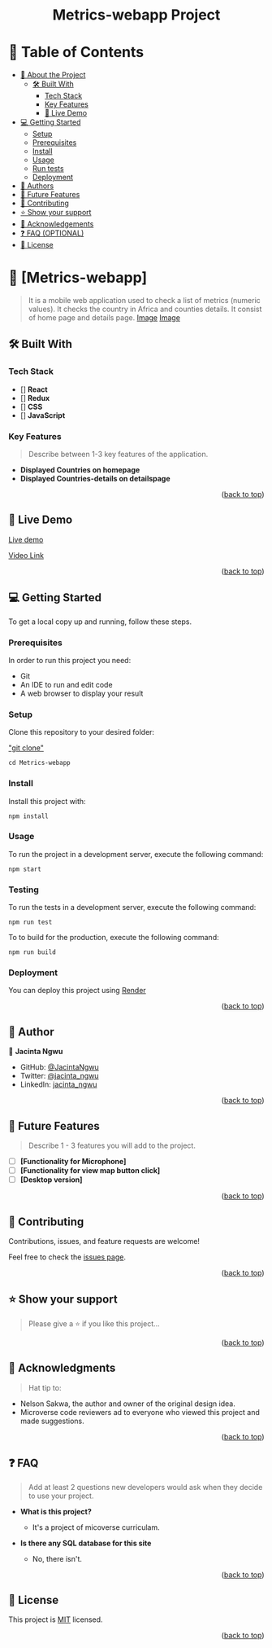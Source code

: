 <a name="readme-top"></a>

<div align="center">
 <h1>
    Metrics-webapp Project
 </h1>

</div>

<!-- TABLE OF CONTENTS -->

# 📗 Table of Contents

- [📖 About the Project](#about-project)
  - [🛠 Built With](#built-with)
    - [Tech Stack](#tech-stack)
    - [Key Features](#key-features)
    - [🚀 Live Demo ](#-live-demo-)
- [💻 Getting Started](#getting-started)
  - [Setup](#setup)
  - [Prerequisites](#prerequisites)
  - [Install](#install)
  - [Usage](#usage)
  - [Run tests](#run-tests)
  - [Deployment](#triangular_flag_on_post-deployment)
- [👥 Authors](#authors)
- [🔭 Future Features](#future-features)
- [🤝 Contributing](#contributing)
- [⭐️ Show your support](#support)
- [🙏 Acknowledgements](#acknowledgements)
- [❓ FAQ (OPTIONAL)](#faq)
- [📝 License](#license)

<!-- PROJECT DESCRIPTION -->

# 📖 [Metrics-webapp] <a name="about-project"></a>

>  It is a mobile web application used to check a list of metrics (numeric values). It checks the country in Africa and counties details. It consist of home page and details page. 
[Image](image.png) 
[Image](image.png) 

## 🛠 Built With <a name="built-with"></a>

### Tech Stack <a name="tech-stack"></a>

- [] **React**
- [] **Redux**
- [] **CSS**
- [] **JavaScript**

<!-- Features -->

### Key Features <a name="key-features"></a>

> Describe between 1-3 key features of the application.

- **Displayed Countries on homepage**
- **Displayed Countries-details on detailspage**

<p align="right">(<a href="#readme-top">back to top</a>)</p>

<!-- LIVE DEMO -->

## 🚀 Live Demo <a name="live-demo"></a>

[Live demo](https://metrics-webapp-vyns.onrender.com)

[Video Link](video1869432814.mp4)

<p align="right">(<a href="#readme-top">back to top</a>)</p>

<!-- GETTING STARTED -->

## 💻 Getting Started <a name="getting-started"></a>

To get a local copy up and running, follow these steps.

### Prerequisites

In order to run this project you need:

- Git
- An IDE to run and edit code
- A web browser to display your result

### Setup

Clone this repository to your desired folder:

["git clone"](https://github.com/JacintaNgwu/Metrics-webapp.git)

`cd Metrics-webapp`
### Install

Install this project with:

  `npm install`
  
### Usage

To run the project in a development server, execute the following command:

`npm start`

### Testing

To run the tests in a development server, execute the following command:

`npm run test`

To to build for the production, execute the following command:

`npm run build`

### Deployment

You can deploy this project using [Render](https://dashboard.render.com/#)

<p align="right">(<a href="#readme-top">back to top</a>)</p>

<!-- AUTHORS -->

## 👥 Author <a name="author"></a>

👤 **Jacinta Ngwu**

- GitHub: [@JacintaNgwu](https://github.com/JacintaNgwu)
- Twitter: [@jacinta_ngwu](https://twitter.com/jacinta_ngwu)
- LinkedIn: [jacinta_ngwu](https://www.linkedin.com/in/jacintangwu/)

<p align="right">(<a href="#readme-top">back to top</a>)</p>

<!-- FUTURE FEATURES -->

## 🔭 Future Features <a name="future-features"></a>

> Describe 1 - 3 features you will add to the project.

- [ ] **[Functionality for Microphone]**
- [ ] **[Functionality for view map button click]**
- [ ] **[Desktop version]**

<p align="right">(<a href="#readme-top">back to top</a>)</p>

<!-- CONTRIBUTING -->

## 🤝 Contributing <a name="contributing"></a>

Contributions, issues, and feature requests are welcome!

Feel free to check the [issues page](https://github.com/JacintaNgwu/Metrics-webapp/issues).

<p align="right">(<a href="#readme-top">back to top</a>)</p>

<!-- SUPPORT -->

## ⭐️ Show your support <a name="support"></a>

> Please give a ⭐️ if you like this project...

<p align="right">(<a href="#readme-top">back to top</a>)</p>

<!-- ACKNOWLEDGEMENTS -->

## 🙏 Acknowledgments <a name="acknowledgements"></a>

> Hat tip to:
- Nelson Sakwa, the author and owner of the original design idea.
- Microverse code reviewers ad to everyone who viewed this project and made suggestions.

<p align="right">(<a href="#readme-top">back to top</a>)</p>

<!-- FAQ (optional) -->

## ❓ FAQ <a name="faq"></a>

> Add at least 2 questions new developers would ask when they decide to use your project.

- **What is this project?**

  - It's a project of micoverse curriculam.

- **Is there any SQL database for this site**

  - No, there isn't.

<p align="right">(<a href="#readme-top">back to top</a>)</p>

<!-- LICENSE -->

## 📝 License <a name="license"></a>

This project is [MIT](./LICENSE) licensed.

<p align="right">(<a href="#readme-top">back to top</a>)</p>
